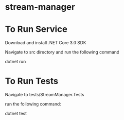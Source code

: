 # stream-manager


# To Run Service
Download and install .NET Core 3.0 SDK

Navigate to src directory and run the following command

dotnet run

# To Run Tests
Navigate to tests/StreamManager.Tests

run the following command:

dotnet test
